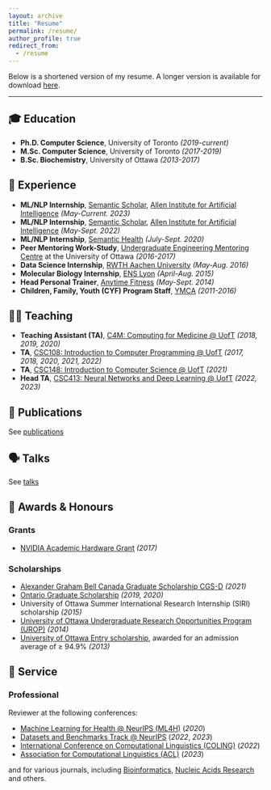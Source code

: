 ```yaml
---
layout: archive
title: "Resume"
permalink: /resume/
author_profile: true
redirect_from:
  - /resume
---
```


Below is a shortened version of my resume. A longer version is available for download [here](../files/resume.pdf).

---

## 🎓 Education

- __Ph.D. Computer Science__, University of Toronto _(2019-current)_
- __M.Sc. Computer Science__, University of Toronto _(2017-2019)_
- __B.Sc. Biochemistry__, University of Ottawa _(2013-2017)_

## 💼 Experience

- __ML/NLP Internship__, [Semantic Scholar](https://www.semanticscholar.org/about), [Allen Institute for Artificial Intelligence](https://allenai.org/) _(May-Current. 2023)_
- __ML/NLP Internship__, [Semantic Scholar](https://www.semanticscholar.org/about), [Allen Institute for Artificial Intelligence](https://allenai.org/) _(May-Sept. 2022)_
- __ML/NLP Internship__, [Semantic Health](https://www.semantichealth.ai/) _(July-Sept. 2020)_
- __Peer Mentoring Work-Study__, [Undergraduate Engineering Mentoring Centre](https://www.uottawa.ca/faculty-engineering/student-experience/mentoring) at the University of Ottawa _(2016-2017)_
- __Data Science Internship__, [RWTH Aachen University](https://www.rwth-aachen.de/go/id/a/?lidx=1) _(May-Aug. 2016)_
- __Molecular Biology Internship__, [ENS Lyon](http://www.ens-lyon.fr/en/) _(April-Aug. 2015)_
- __Head Personal Trainer__, [Anytime Fitness](https://www.anytimefitness.com/gyms/3398/Port-Perry-ON-L9L-1V4/?utm_source=google&utm_medium=local&utm_campaign=localmaps&utm_content=3398) _(May-Sept. 2014)_
- __Children, Family, Youth (CYF) Program Staff__, [YMCA](https://ymcagta.org/find-a-y/oshawa-ymca) _(2011-2016)_

## 🧑‍🏫 Teaching 

- __Teaching Assistant (TA)__, [C4M: Computing for Medicine @ UofT](https://c4m-uoft.github.io/) _(2018, 2019, 2020)_
- __TA__, [CSC108: Introduction to Computer Programming @ UofT](https://artsci.calendar.utoronto.ca/course/csc108h1) _(2017, 2018, 2020, 2021, 2022)_
- __TA__, [CSC148: Introduction to Computer Science @ UofT](https://artsci.calendar.utoronto.ca/course/csc148h1) _(2021)_
- __Head TA__, [CSC413: Neural Networks and Deep Learning @ UofT](https://artsci.calendar.utoronto.ca/course/csc413h1) _(2022, 2023)_

## 📄 Publications

See [publications](../publications)

## 🗣️ Talks

See [talks](../talks)
  
## 🏅 Awards & Honours

### Grants

- [NVIDIA Academic Hardware Grant](https://mynvidia.force.com/HardwareGrant/s/Application) _(2017)_

### Scholarships

- [Alexander Graham Bell Canada Graduate Scholarship CGS-D](https://www.nserc-crsng.gc.ca/Students-Etudiants/PG-CS/BellandPostgrad-BelletSuperieures_eng.asp) _(2021)_
- [Ontario Graduate Scholarship](https://osap.gov.on.ca/OSAPPortal/en/A-ZListofAid/PRDR019245.html) _(2019, 2020)_
- University of Ottawa Summer International Research Internship (SIRI) scholarship _(2015)_
- [University of Ottawa Undergraduate Research Opportunities Program (UROP)](https://www.uottawa.ca/research-innovation/international-research-experiential-learning/undergraduate-research-opportunity-program) _(2014)_
- [University of Ottawa Entry scholarship](https://www.uottawa.ca/study/fees-financial-support/scholarships-awards-overview/undergraduate-scholarships-archive), awarded for an admission average of $\ge$ 94.9% _(2013)_

## 🤝 Service

### Professional

Reviewer at the following conferences:

- [Machine Learning for Health @ NeurIPS (ML4H)](https://ml4health.github.io/2022/) (_2020_)
- [Datasets and Benchmarks Track @ NeurIPS](https://neurips.cc/Conferences/2022/CallForDatasetsBenchmarks) (_2022_, _2023_)
- [International Conference on Computational Linguistics (COLING)](https://aclanthology.org/events/coling-2022/) (_2022_)
- [Association for Computational Linguistics (ACL)](https://aclanthology.org/venues/acl/) (_2023_)

and for various journals, including [Bioinformatics](https://academic.oup.com/bioinformatics), [Nucleic Acids Research](https://academic.oup.com/nar) and others.